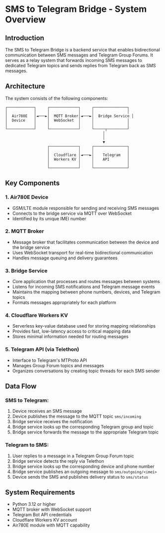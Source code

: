 # SMS to Telegram Bridge - System Overview

## Introduction

The SMS to Telegram Bridge is a backend service that enables bidirectional communication between SMS messages and Telegram Group Forums. It serves as a relay system that forwards incoming SMS messages to dedicated Telegram topics and sends replies from Telegram back as SMS messages.

## Architecture

The system consists of the following components:

```
┌────────────┐     ┌─────────────┐     ┌───────────────┐
│            │     │             │     │               │
│  Air780E   │◄───►│  MQTT Broker│◄───►│  Bridge Service │
│  Device    │     │  WebSocket  │     │               │
│            │     │             │     │               │
└────────────┘     └─────────────┘     └─────┬─────────┘
                                            │
                                            │
                                            ▼
                   ┌─────────────┐     ┌───────────────┐
                   │             │     │               │
                   │  Cloudflare │◄───►│    Telegram   │
                   │  Workers KV │     │    API        │
                   │             │     │               │
                   └─────────────┘     └───────────────┘
```

## Key Components

### 1. Air780E Device
- GSM/LTE module responsible for sending and receiving SMS messages
- Connects to the bridge service via MQTT over WebSocket
- Identified by its unique IMEI number

### 2. MQTT Broker
- Message broker that facilitates communication between the device and the bridge service
- Uses WebSocket transport for real-time bidirectional communication
- Handles message queuing and delivery guarantees

### 3. Bridge Service
- Core application that processes and routes messages between systems
- Listens for incoming SMS notifications and Telegram message events
- Maintains the mapping between phone numbers, devices, and Telegram topics
- Formats messages appropriately for each platform

### 4. Cloudflare Workers KV
- Serverless key-value database used for storing mapping relationships
- Provides fast, low-latency access to critical mapping data
- Stores minimal information needed for routing messages

### 5. Telegram API (via Telethon)
- Interface to Telegram's MTProto API
- Manages Group Forum topics and messages
- Organizes conversations by creating topic threads for each SMS sender

## Data Flow

### SMS to Telegram:
1. Device receives an SMS message
2. Device publishes the message to the MQTT topic `sms/incoming`
3. Bridge service receives the notification
4. Bridge service looks up the corresponding Telegram group and topic
5. Bridge service forwards the message to the appropriate Telegram topic

### Telegram to SMS:
1. User replies to a message in a Telegram Group Forum topic
2. Bridge service detects the reply via Telethon
3. Bridge service looks up the corresponding device and phone number
4. Bridge service publishes an outgoing message to `sms/outgoing/<imei>`
5. Device sends the SMS and publishes delivery status to `sms/status`

## System Requirements
- Python 3.12 or higher
- MQTT broker with WebSocket support
- Telegram Bot API credentials
- Cloudflare Workers KV account
- Air780E module with MQTT capability 